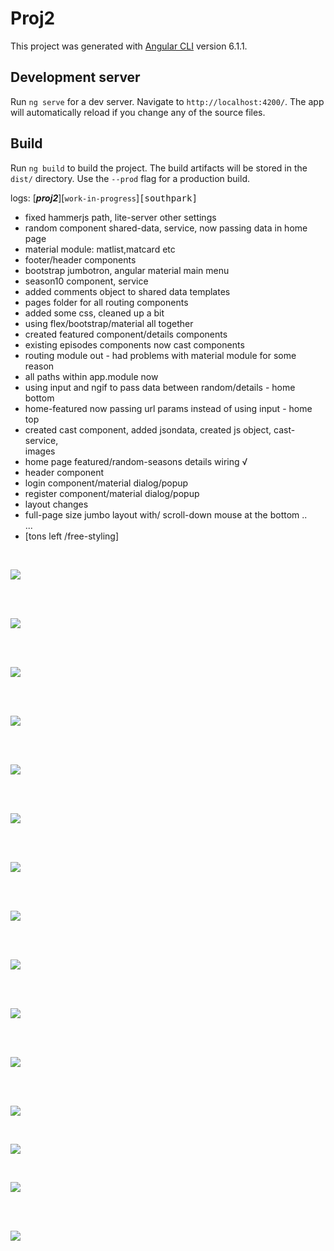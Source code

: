 # Proj2

This project was generated with [Angular CLI](https://github.com/angular/angular-cli) version 6.1.1.

## Development server

Run `ng serve` for a dev server. Navigate to `http://localhost:4200/`. The app will automatically reload if you change any of the source files.

## Build

Run `ng build` to build the project. The build artifacts will be stored in the `dist/` directory. Use the `--prod` flag for a production build.


>

logs:  [___proj2___][`work-in-progress`]<kbd>[southpark]</kbd>

- fixed hammerjs path, lite-server other settings
- random component shared-data, service, now passing data in home page
- material module: matlist,matcard etc
- footer/header components
- bootstrap jumbotron, angular material main menu
- season10 component, service
- added comments object to shared data templates
- pages folder for all routing components
- added some css, cleaned up a bit
- using flex/bootstrap/material all together
- created featured component/details components
- existing episodes components now cast components
- routing module out - had problems with material module for some reason
- all paths within app.module now
- using input and ngif to pass data between random/details - home bottom
- home-featured now passing url params instead of using input - home top
- created cast component, added jsondata, created js object, cast-service,  
  images
- home page featured/random-seasons details wiring √      
- header component    
- login component/material dialog/popup 
- register component/material dialog/popup
- layout changes
- full-page size jumbo layout with/ scroll-down mouse at the bottom
..        
...         
- [tons left /free-styling]



<br/>


![](src/assets/images/screenshots/home-desktop.png)

<br/>

<br/>

![](src/assets/images/screenshots/home-tablet.png)

<br/>



<br/>

![](src/assets/images/screenshots/home-mobile.png)

<br/>

<br/>


![](src/assets/images/screenshots/season10.png)

<br/>

<br/>

![](src/assets/images/screenshots/desktop-layout.png)

<br/>

<br/>


![](src/assets/images/screenshots/mobile-layout.png)

<br/>





<br/>

![](src/assets/images/screenshots/fplayout.png)

<br/>



<br/>

![](src/assets/images/screenshots/cast.png)

<br/>

<br/>

![](src/assets/images/screenshots/register.png)

<br/>

<br/>

![](src/assets/images/screenshots/home-mobile.png)


<br/>

<br/>

![](src/assets/images/screenshots/footer.png)


<br/>

<br/>

![](src/assets/images/screenshots/login.png)


<br/>

![](src/assets/images/screenshots/layout6.png)



<br/>

![](src/assets/images/screenshots/seasons.png)

<br/>

<br/>

![](src/assets/images/screenshots/featured.png)

<br/>
